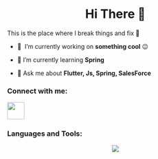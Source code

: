 <h1 align="center">Hi There 👋</h1>

This is the place where I break things and fix :rofl:

- 🔭 &nbsp;I’m currently working on **something cool** :wink:

- 🌱 I’m currently learning **Spring**

- 💬 Ask me about **Flutter, Js, Spring, SalesForce**

<h3 align="left">Connect with me:</h3>
<p align="left">
<a href="https://linkedin.com/in/https://www.linkedin.com/in/ranjith-murthi/" target="blank"><img  src="https://skillicons.dev/icons?i=linkedin" height=40 /></a>
</p>
  
<h3 align="left">Languages and Tools:</h3>
<p align="center">
  <a href="https://skillicons.dev">
    <img src="https://skillicons.dev/icons?i=java,dart,js,py,spring,flask,hibernate,flutter,angular,mongodb,mysql,firebase,git,maven,docker,vscode," />
  </a>
</p>
<br/>

<!-- 📊 &nbsp;**This week I spent my time on**
![Wwakatime stats](https://github-readme-stats-taupe-two.vercel.app/api/wakatime?username=ranjithran&hide_title=true&hide_border=true&langs_count=5&bg_color=00000000&text_color=777) -->
